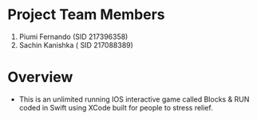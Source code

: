 # Project Team Members 

1. Piumi Fernando (SID 217396358)
2. Sachin Kanishka ( SID 217088389) 

# Overview 

- This is an unlimited running IOS interactive game called Blocks & RUN coded in Swift using XCode built for people to stress relief.

